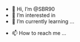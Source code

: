 - 👋 Hi, I’m @SBR90
- 👀 I’m interested in 
- 🌱 I’m currently learning ...
<!---
- 💞️ I’m looking to collaborate on ...
--->
- 📫 How to reach me ...

<!---
SBR90/SBR90 is a ✨ special ✨ repository because its `README.md` (this file) appears on your GitHub profile.
You can click the Preview link to take a look at your changes.
--->
